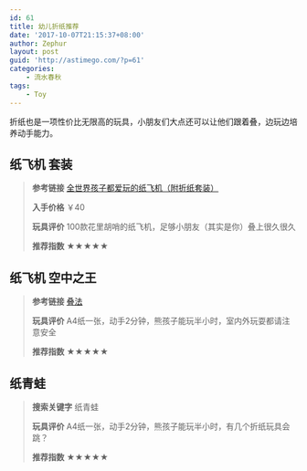 ```yaml
---
id: 61
title: 幼儿折纸推荐
date: '2017-10-07T21:15:37+08:00'
author: Zephur
layout: post
guid: 'http://astimego.com/?p=61'
categories:
    - 流水春秋
tags:
    - Toy
---
```


折纸也是一项性价比无限高的玩具，小朋友们大点还可以让他们跟着叠，边玩边培养动手能力。

<!-- more -->

## 纸飞机 套装

> **参考链接** [全世界孩子都爱玩的纸飞机（附折纸套装）](https://item.jd.com/11459369.html)
> 
> **入手价格** ￥40
> 
> **玩具评价** 100款花里胡哨的纸飞机，足够小朋友（其实是你）叠上很久很久
> 
> **推荐指数** ★★★★★

## 纸飞机 空中之王

> **参考链接** [叠法](https://www.zhihu.com/question/21292701/answer/19129172)
> 
> **玩具评价** A4纸一张，动手2分钟，熊孩子能玩半小时，室内外玩耍都请注意安全
> 
> **推荐指数** ★★★★★

## 纸青蛙

> **搜索关键字** 纸青蛙
> 
> **玩具评价** A4纸一张，动手2分钟，熊孩子能玩半小时，有几个折纸玩具会跳？
> 
> **推荐指数** ★★★★★